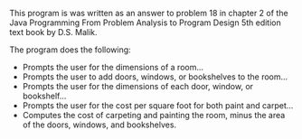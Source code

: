 
This program is was written as an answer to problem 18 in chapter 2 of the Java Programming From Problem Analysis to Program Design 5th edition text book by D.S. Malik.

The program does the following:

* Prompts the user for the dimensions of a room...
* Prompts the user to add doors, windows, or bookshelves to the room...
* Prompts the user for the dimensions of each door, window, or bookshelf...
* Prompts the user for the cost per square foot for both paint and carpet...
* Computes the cost of carpeting and painting the room, minus the area of the doors, windows, and bookshelves.

